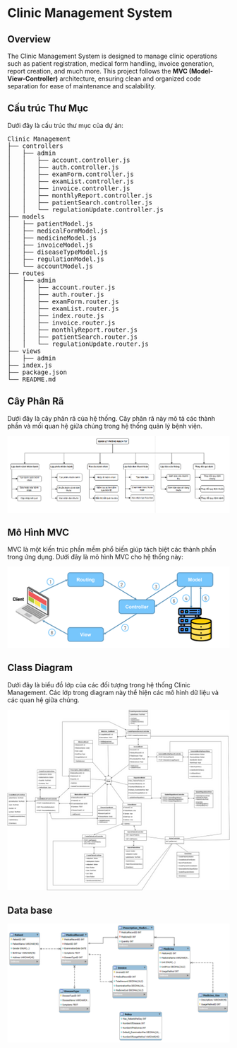# Clinic Management System

## Overview

The Clinic Management System is designed to manage clinic operations such as patient registration, medical form handling, invoice generation, report creation, and much more. This project follows the **MVC (Model-View-Controller)** architecture, ensuring clean and organized code separation for ease of maintenance and scalability.

## Cấu trúc Thư Mục

Dưới đây là cấu trúc thư mục của dự án:

<pre>
Clinic Management
├── controllers
│   ├── admin
│   │   ├── account.controller.js
│   │   ├── auth.controller.js
│   │   ├── examForm.controller.js
│   │   ├── examList.controller.js
│   │   ├── invoice.controller.js
│   │   ├── monthlyReport.controller.js
│   │   ├── patientSearch.controller.js
│   │   └── regulationUpdate.controller.js
├── models
│   ├── patientModel.js
│   ├── medicalFormModel.js
│   ├── medicineModel.js
│   ├── invoiceModel.js
│   ├── diseaseTypeModel.js
│   ├── regulationModel.js
│   └── accountModel.js
├── routes
│   ├── admin
│   │   ├── account.router.js
│   │   ├── auth.router.js
│   │   ├── examForm.router.js
│   │   ├── examList.router.js
│   │   ├── index.route.js
│   │   ├── invoice.router.js
│   │   ├── monthlyReport.router.js
│   │   ├── patientSearch.router.js
│   │   └── regulationUpdate.router.js
├── views
│   ├── admin
├── index.js
├── package.json
└── README.md
</pre>

## Cây Phân Rã

Dưới đây là cây phân rã của hệ thống. Cây phân rã này mô tả các thành phần và mối quan hệ giữa chúng trong hệ thống quản lý bệnh viện.

![Cây phân rã](https://github.com/trgtanhh04/Clinic-management/blob/main/cayphanra.png)

## Mô Hình MVC

MVC là một kiến trúc phần mềm phổ biến giúp tách biệt các thành phần trong ứng dụng. Dưới đây là mô hình MVC cho hệ thống này:

![Mô hình MVC](https://github.com/trgtanhh04/Clinic-management/blob/main/mvc.png)

## Class Diagram

Dưới đây là biểu đồ lớp của các đối tượng trong hệ thống Clinic Management. Các lớp trong diagram này thể hiện các mô hình dữ liệu và các quan hệ giữa chúng.

![Class Diagram](https://github.com/trgtanhh04/Clinic-management/blob/main/classdiagram.png)

## Data base

![Class Diagram](https://github.com/trgtanhh04/Clinic-management/blob/main/er.png)

